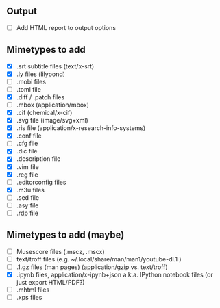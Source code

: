 Output
------

- [ ] Add HTML report to output options

Mimetypes to add
----------------

- [x] .srt subtitle files (text/x-srt)
- [x] .ly files (lilypond)
- [ ] .mobi files
- [ ] .toml file
- [x] .diff / .patch files
- [ ] .mbox (application/mbox)
- [x] .cif (chemical/x-cif)
- [x] .svg file (image/svg+xml)
- [x] .ris file (application/x-research-info-systems)
- [x] .conf file
- [ ] .cfg file
- [x] .dic file
- [x] .description file
- [x] .vim file
- [x] .reg file
- [ ] .editorconfig files
- [x] .m3u files
- [ ] .sed file
- [ ] .asy file
- [ ] .rdp file

Mimetypes to add (maybe)
------------------------

- [ ] Musescore files (.mscz, .mscx)
- [ ] text/troff files (e.g. ~/.local/share/man/man1/youtube-dl.1 )
- [ ] .1.gz files (man pages) (application/gzip vs. text/troff)
- [x] .ipynb files, application/x-ipynb+json a.k.a. IPython notebook files (or just export HTML/PDF?)
- [ ] .mhtml files
- [ ] .xps files
